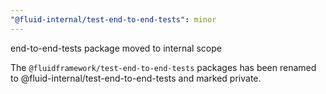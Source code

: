 ```yaml
---
"@fluid-internal/test-end-to-end-tests": minor
---
```


end-to-end-tests package moved to internal scope

The `@fluidframework/test-end-to-end-tests` packages has been renamed to @fluid-internal/test-end-to-end-tests and
marked private.
